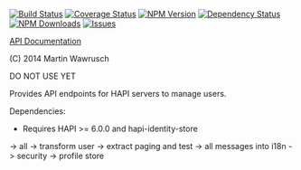 [![Build Status](https://travis-ci.org/codedoctor/hapi-routes-users.svg?branch=master)](https://travis-ci.org/codedoctor/hapi-routes-users)
[![Coverage Status](https://img.shields.io/coveralls/codedoctor/hapi-routes-users.svg)](https://coveralls.io/r/codedoctor/hapi-routes-users)
[![NPM Version](http://img.shields.io/npm/v/hapi-routes-users.svg)](https://www.npmjs.org/package/hapi-auth-bearer-mw)
[![Dependency Status](https://gemnasium.com/codedoctor/hapi-routes-users.svg)](https://gemnasium.com/codedoctor/hapi-routes-users)
[![NPM Downloads](http://img.shields.io/npm/dm/hapi-routes-users.svg)](https://www.npmjs.org/package/hapi-auth-bearer-mw)
[![Issues](http://img.shields.io/github/issues/codedoctor/hapi-routes-users.svg)](https://github.com/codedoctor/hapi-routes-users/issues)

[API Documentation](http://coffeedoc.info/github/codedoctor/hapi-routes-users)

(C) 2014 Martin Wawrusch


DO NOT USE YET

Provides API endpoints for HAPI servers to manage users.

Dependencies:

* Requires HAPI >= 6.0.0 and hapi-identity-store


-> all -> transform user
-> extract paging and test
-> all messages into i18n
-> security
-> profile store

